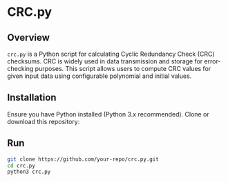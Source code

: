 # CRC.py

## Overview
`crc.py` is a Python script for calculating Cyclic Redundancy Check (CRC) checksums. CRC is widely used in data transmission and storage for error-checking purposes. This script allows users to compute CRC values for given input data using configurable polynomial and initial values.


## Installation
Ensure you have Python installed (Python 3.x recommended). Clone or download this repository:


## Run
```sh
git clone https://github.com/your-repo/crc.py.git
cd crc.py
python3 crc.py
```
